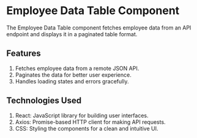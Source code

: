 # Employee Data Table Component 

The Employee Data Table component fetches employee data from an API endpoint and displays it in a paginated table format.

## Features ##

1. Fetches employee data from a remote JSON API.
2. Paginates the data for better user experience.
3. Handles loading states and errors gracefully.

## Technologies Used ##

1. React: JavaScript library for building user interfaces.
2. Axios: Promise-based HTTP client for making API requests.
3. CSS: Styling the components for a clean and intuitive UI.

